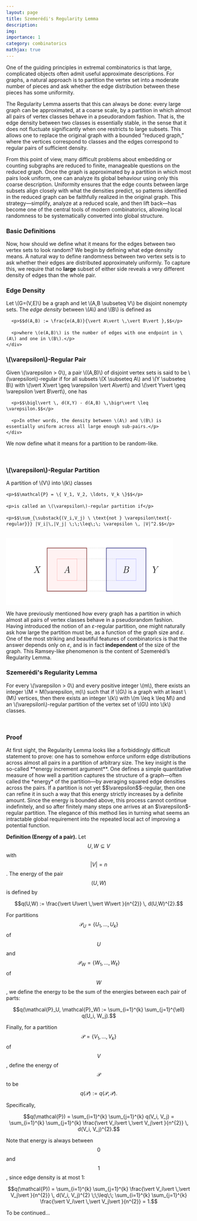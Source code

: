 ```yaml
---
layout: page
title: Szemerédi's Regularity Lemma
description: 
img: 
importance: 1
category: combinatorics
mathjax: true
---
```

<script async src="https://www.googletagmanager.com/gtag/js?id=G-0823RLC0T3"></script>
<script>
  window.dataLayer = window.dataLayer ||  [];
  function gtag(){dataLayer.push(arguments);}
  gtag('js', new Date());

  gtag('config', 'G-0823RLC0T3');
</script>

One of the guiding principles in extremal combinatorics is that large, complicated objects often admit useful approximate descriptions. For graphs, a natural approach is to partition the vertex set into a moderate number of pieces and ask whether the edge distribution between these pieces has some uniformity. 

The Regularity Lemma asserts that this can always be done: every large graph can be approximated, at a coarse scale, by a partition in which almost all pairs of vertex classes behave in a pseudorandom fashion. That is, the edge density between two classes is essentially stable, in the sense that it does not fluctuate significantly when one restricts to large subsets. This allows one to replace the original graph with a bounded “reduced graph,” where the vertices correspond to classes and the edges correspond to regular pairs of sufficient density.

From this point of view, many difficult problems about embedding or counting subgraphs are reduced to finite, manageable questions on the reduced graph. Once the graph is approximated by a partition in which most pairs look uniform, one can analyze its global behaviour using only this coarse description. Uniformity ensures that the edge counts between large subsets align closely with what the densities predict, so patterns identified in the reduced graph can be faithfully realized in the original graph. This strategy—simplify, analyze at a reduced scale, and then lift back—has become one of the central tools of modern combinatorics, allowing local randomness to be systematically converted into global structure.

<h3>Basic Definitions</h3>

Now, how should we define what it means for the edges between two vertex sets to look random? We begin by defining what edge density means. A natural way to define randomness between two vertex sets is to ask whether their edges are distributed approximately uniformly. To capture this, we require that no **large** subset of either side reveals a very different density of edges than the whole pair.

<div class="cv">
  <div class="card mt-3 p-3">
    <h3 class="card-title font-weight-medium">Edge Density</h3>
    <div class="card-text">
      <p>Let \(G=(V,E)\) be a graph and let \(A,B \subseteq V\) be disjoint nonempty sets. The <em>edge density</em> between \(A\) and \(B\) is defined as</p>
      
      <p>$$d(A,B) := \frac{e(A,B)}{\vert A\vert \,\vert B\vert },$$</p>
      
      <p>where \(e(A,B)\) is the number of edges with one endpoint in \(A\) and one in \(B\).</p>
    </div>
  </div>
  
  <div class="card mt-3 p-3">
    <h3 class="card-title font-weight-medium">\(\varepsilon\)-Regular Pair</h3>
    <div class="card-text">
      <p>Given \(\varepsilon > 0\), a pair \((A,B)\) of disjoint vertex sets is said to be \(\varepsilon\)-regular if for all subsets \(X \subseteq A\) and \(Y \subseteq B\) with \(\vert X\vert \geq \varepsilon \vert A\vert\) and \(\vert Y\vert \geq \varepsilon \vert B\vert\), one has</p>
      
      <p>$$\bigl\vert \, d(X,Y) - d(A,B) \,\bigr\vert \leq \varepsilon.$$</p>
      
      <p>In other words, the density between \(A\) and \(B\) is essentially uniform across all large enough sub-pairs.</p>
    </div>
  </div>
</div>

We now define what it means for a partition to be random-like.

<br>
<div class="card mt-3 p-3">
  <h3 class="card-title font-weight-medium">\(\varepsilon\)-Regular Partition</h3>
  <div class="card-text">
    <p>A partition of \(V\) into \(k\) classes</p>
    
    <p>$$\mathcal{P} = \{ V_1, V_2, \ldots, V_k \}$$</p>
    
    <p>is called an \(\varepsilon\)-regular partition if</p>
    
    <p>$$\sum_{\substack{(V_i,V_j) \ \text{not } \varepsilon\text{-regular}}} |V_i|\,|V_j| \;\;\leq\;\; \varepsilon \, |V|^2.$$</p>
  </div>
</div>
<br>

<figure style="max-width: 90%; margin: 0; text-align: center;">
  <img src="/assets/img/epsilon_regular_partition.png" 
       alt="Epsilon Regular Partition" 
       style="max-width: 100%; height: auto; display: block; margin: 0 auto;">
</figure>

We have previously mentioned how every graph has a partition in which almost all pairs of vertex classes behave in a pseudorandom fashion. Having introduced the notion of an $\varepsilon$-regular partition, one might naturally ask how large the partition must be, as a function of the graph size and $\varepsilon$. One of the most striking and beautiful features of combinatorics is that the answer depends only on $\varepsilon$, and is in fact **independent** of the size of the graph. This Ramsey-like phenomenon is the content of Szemerédi’s Regularity Lemma.

<div class="card mt-3 p-3">
  <h3 class="card-title font-weight-medium">Szemerédi's Regularity Lemma</h3>
  <div class="card-text">
    <p>For every \(\varepsilon > 0\) and every positive integer \(m\), there exists an integer \(M = M(\varepsilon, m)\) such that if \(G\) is a graph with at least \(M\) vertices, then there exists an integer \(k\) with \(m \leq k \leq M\) and an \(\varepsilon\)-regular partition of the vertex set of \(G\) into \(k\) classes.</p>
  </div>
</div>  
<br>

<h3>Proof</h3>
At first sight, the Regularity Lemma looks like a forbiddingly difficult statement to prove: one has to somehow enforce uniform edge distributions across almost all pairs in a partition of arbitrary size. The key insight is the so-called **energy increment argument**. One defines a simple quantitative measure of how well a partition captures the structure of a graph—often called the *energy* of the partition—by averaging squared edge densities across the pairs. If a partition is not yet $$\varepsilon$$-regular, then one can refine it in such a way that this energy strictly increases by a definite amount. Since the energy is bounded above, this process cannot continue indefinitely, and so after finitely many steps one arrives at an $\varepsilon$-regular partition. The elegance of this method lies in turning what seems an intractable global requirement into the repeated local act of improving a potential function.  

**Definition (Energy of a pair).**  Let $$U, W \subseteq V$$ with $$\vert V\vert  = n$$. The energy of the pair $$(U,W)$$ is defined by  

$$q(U,W) := \frac{\vert U\vert \,\vert W\vert }{n^{2}} \, d(U,W)^{2}.$$

For partitions  $$\mathcal{P}_U = \{ U_1, \ldots, U_k \}$$ of $$U$$ and $$\mathcal{P}_W = \{ W_1, \ldots, W_\ell \}$$ of $$W$$, we define the energy to be the sum of the energies between each pair of parts:  

$$q(\mathcal{P}_U, \mathcal{P}_W) := \sum_{i=1}^{k} \sum_{j=1}^{\ell} q(U_i, W_j).$$

Finally, for a partition  $$\mathcal{P} = \{ V_1, \ldots, V_k \}$$ of $$V$$, define the energy of $$\mathcal{P}$$ to be $$q(\mathcal{P}) := q(\mathcal{P}, \mathcal{P}).$$

Specifically,  

$$q(\mathcal{P}) = \sum_{i=1}^{k} \sum_{j=1}^{k} q(V_i, V_j) = \sum_{i=1}^{k} \sum_{j=1}^{k} \frac{\vert V_i\vert \,\vert V_j\vert }{n^{2}} \, d(V_i, V_j)^{2}.$$

Note that energy is always between $$0$$ and $$1$$, since edge density is at most $1$:  

$$q(\mathcal{P}) = \sum_{i=1}^{k} \sum_{j=1}^{k} \frac{\vert V_i\vert \,\vert V_j\vert }{n^{2}} \, d(V_i, V_j)^{2} \;\;\leq\;\; \sum_{i=1}^{k} \sum_{j=1}^{k} \frac{\vert V_i\vert \,\vert V_j\vert }{n^{2}} = 1.$$

To be continued...